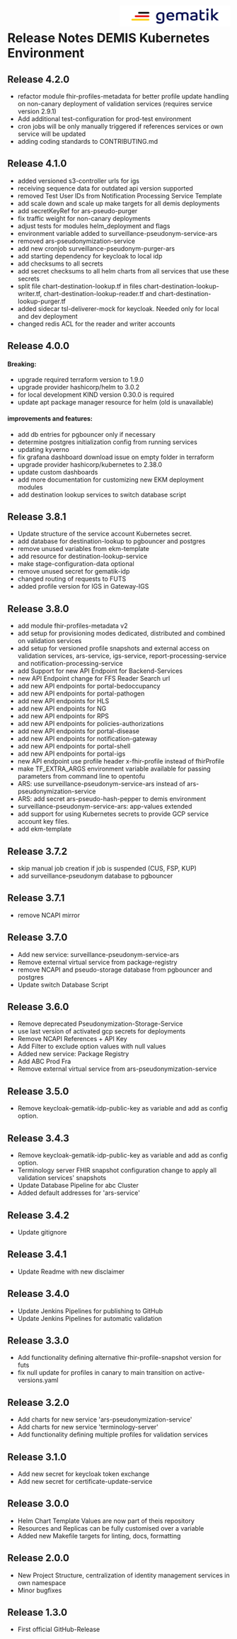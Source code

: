 <img align="right" alt="gematik" width="250" height="47" src="media/Gematik_Logo_Flag.png"/> <br/>    

# Release Notes DEMIS Kubernetes Environment

## Release 4.2.0
- refactor module fhir-profiles-metadata for better profile update handling on non-canary deployment of validation services (requires service version 2.9.1)
- Add additional test-configuration for prod-test environment
- cron jobs will be only manually triggered if references services or own service will be updated
- adding coding standards to CONTRIBUTING.md

## Release 4.1.0
- added versioned s3-controller urls for igs
- receiving sequence data for outdated api version supported
- removed Test User IDs from Notification Processing Service Template
- add scale down and scale up make targets for all demis deployments
- add secretKeyRef for ars-pseudo-purger
- fix traffic weight for non-canary deployments
- adjust tests for modules helm_deployment and flags
- environment variable added to surveillance-pseudonym-service-ars
- removed ars-pseudonymization-service 
- add new cronjob surveillance-pseudonym-purger-ars
- add starting dependency for keycloak to local idp
- add checksums to all secrets
- add secret checksums to all helm charts from all services that use these secrets
- split file chart-destination-lookup.tf in files chart-destination-lookup-writer.tf, chart-destination-lookup-reader.tf and chart-destination-lookup-purger.tf
- added sidecar tsl-deliverer-mock for keycloak. Needed only for local and dev deployment
- changed redis ACL for the reader and writer accounts

## Release 4.0.0
#### Breaking:
- upgrade required terraform version to 1.9.0
- upgrade provider hashicorp/helm to 3.0.2
- for local development KIND version 0.30.0 is required
- update apt package manager resource for helm (old is unavailable)
#### improvements and features:
- add db entries for pgbouncer only if necessary
- determine postgres initialization config from running services
- updating kyverno
- fix grafana dashboard download issue on empty folder in terraform
- upgrade provider hashicorp/kubernetes to 2.38.0
- update custom dashboards
- add more documentation for customizing new EKM deployment modules
- add destination lookup services to switch database script

## Release 3.8.1
- Update structure of the service account Kubernetes secret.
- add database for destination-lookup to pgbouncer and postgres
- remove unused variables from ekm-template
- add resource for destination-lookup-service
- make stage-configuration-data optional
- remove unused secret for gematik-idp
- changed routing of requests to FUTS
- added profile version for IGS in Gateway-IGS

## Release 3.8.0
- add module fhir-profiles-metadata v2
- add setup for provisioning modes dedicated, distributed and combined on validation services
- add setup for versioned profile snapshots and external access on validation services, ars-service, igs-service, report-processing-service and notification-processing-service
- add Support for new API Endpoint for Backend-Services
- new API Endpoint change for FFS Reader Search url
- add new API endpoints for portal-bedoccupancy
- add new API endpoints for portal-pathogen
- add new API endpoints for HLS
- add new API endpoints for NG
- add new API endpoints for RPS
- add new API endpoints for policies-authorizations
- add new API endpoints for portal-disease
- add new API endpoints for notification-gateway
- add new API endpoints for portal-shell
- add new API endpoints for portal-igs
- new API endpoint use profile header x-fhir-profile instead of fhirProfile
- make TF_EXTRA_ARGS environment variable available for passing parameters from command line to opentofu
- ARS: use surveillance-pseudonym-service-ars instead of ars-pseudonymization-service   
- ARS: add secret ars-pseudo-hash-pepper to demis environment
- surveillance-pseudonym-service-ars: app-values extended 
- add support for using Kubernetes secrets to provide GCP service account key files.
- add ekm-template

## Release 3.7.2
- skip manual job creation if job is suspended (CUS, FSP, KUP)
- add surveillance-pseudonym database to pgbouncer

## Release 3.7.1
- remove NCAPI mirror

## Release 3.7.0
- Add new service: surveillance-pseudonym-service-ars
- Remove external virtual service from package-registry
- remove NCAPI and pseudo-storage database from pgbouncer and postgres
- Update switch Database Script

## Release 3.6.0
- Remove deprecated Pseudonymization-Storage-Service
- use last version of activated gcp secrets for deployments
- Remove NCAPI References + API Key
- Add Filter to exclude option values with null values
- Added new service: Package Registry
- Add ABC Prod Fra
- Remove external virtual service from ars-pseudonymization-service

## Release 3.5.0
- Remove keycloak-gematik-idp-public-key as variable and add as config option.

## Release 3.4.3
- Remove keycloak-gematik-idp-public-key as variable and add as config option.
- Terminology server FHIR snapshot configuration change to apply all validation services' snapshots
- Update Database Pipeline for abc Cluster
- Added default addresses for 'ars-service'

## Release 3.4.2
- Update gitignore
 
## Release 3.4.1
- Update Readme with new disclaimer

## Release 3.4.0
- Update Jenkins Pipelines for publishing to GitHub 
- Update Jenkins Pipelines for automatic validation 

## Release 3.3.0
- Add functionality defining alternative fhir-profile-snapshot version for futs
- fix null update for profiles in canary to main transition on active-versions.yaml

## Release 3.2.0
- Add charts for new service 'ars-pseudonymization-service'
- Add charts for new service 'terminology-server'
- Add functionality defining multiple profiles for validation services

## Release 3.1.0
- Add new secret for keycloak token exchange
- Add new secret for certificate-update-service

## Release 3.0.0
- Helm Chart Template Values are now part of theis repository
- Resources and Replicas can be fully customised over a variable
- Added new Makefile targets for linting, docs, formatting

## Release 2.0.0
- New Project Structure, centralization of identity management services in own namespace
- Minor bugfixes

## Release 1.3.0
- First official GitHub-Release

